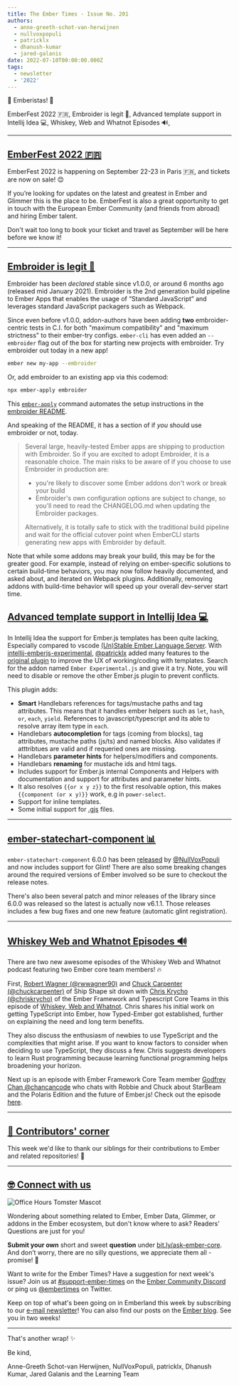 ```yaml
---
title: The Ember Times - Issue No. 201
authors:
  - anne-greeth-schot-van-herwijnen
  - nullvoxpopuli
  - patricklx
  - dhanush-kumar
  - jared-galanis
date: 2022-07-10T00:00:00.000Z
tags:
  - newsletter
  - '2022'
---
```


👋 Emberistas! 🐹

EmberFest 2022 🇫🇷,
Embroider is legit 🧵,
Advanced template support in Intellij Idea 💻,
Whiskey, Web and Whatnot Episodes 🔊,

---

## [EmberFest 2022 🇫🇷](https://emberfest.eu/)

EmberFest 2022 is happening on September 22-23 in Paris 🇫🇷, and tickets are now on sale! 😊

If you’re looking for updates on the latest and greatest in Ember and Glimmer this is the place to be. EmberFest is also a great opportunity to get in touch with the European Ember Community (and friends from abroad) and hiring Ember talent.

Don't wait too long to book your ticket and travel as September will be here before we know it!

---

## [Embroider is legit 🧵](https://github.com/embroider-build/embroider)

Embroider has been _declared_ stable since v1.0.0, or around 6 months ago (released mid January 2021). Embroider is the 2nd generation build pipeline to Ember Apps that enables the usage of “Standard JavaScript” and leverages standard JavaScript packagers such as Webpack.

Since even before v1.0.0, addon-authors have been adding **two** embroider-centric tests in C.I. for both "maximum compatibility" and "maximum strictness" to their ember-try configs.
`ember-cli` has even added an `--embroider` flag out of the box for starting new projects with embroider.
Try embroider out today in a new app!

```bash
ember new my-app --embroider
```

Or, add embroider to an existing app via this codemod:

```bash
npx ember-apply embroider
```

This [`ember-apply`](https://github.com/NullVoxPopuli/ember-apply/) command automates the setup instructions in the [embroider README](https://github.com/embroider-build/embroider#how-to-try-it).

And speaking of the README, it has a section of if _you_ should use embroider or not, today.

> Several large, heavily-tested Ember apps are shipping to production with Embroider. So if you are excited to adopt Embroider, it is a reasonable choice. The main risks to be aware of if you choose to use Embroider in production are:
>
> - you're likely to discover some Ember addons don't work or break your build
> - Embroider's own configuration options are subject to change, so you'll need to read the CHANGELOG.md when updating the Embroider packages.
>
> Alternatively, it is totally safe to stick with the traditional build pipeline and wait for the official cutover point when EmberCLI starts generating new apps with Embroider by default.

Note that while some addons may break your build, this may be for the greater good. For example, instead of relying on ember-specific solutions to certain build-time behaviors, you may now follow heavily documented, and asked about, and iterated on Webpack plugins. Additionally, removing addons with build-time behavior will speed up your overall dev-server start time.

## [Advanced template support in Intellij Idea 💻](https://github.com/patricklx/intellij-emberjs-experimental)

In Intellij Idea the support for Ember.js templates has been quite lacking, Especially compared to vscode [(Un)Stable Ember Language Server](https://marketplace.visualstudio.com/items?itemName=lifeart.vscode-ember-unstable). With [intellij-emberjs-experimental](https://github.com/patricklx/intellij-emberjs-experimental), [@patricklx](https://github.com/patricklx) added many features to the [original plugin](https://github.com/Turbo87/intellij-emberjs) to improve the UX of working/coding with templates. Search for the addon named `Ember Experimental.js` and give it a try. Note, you will need to disable or remove the other Ember.js plugin to prevent conflicts.

This plugin adds:

- **Smart** Handlebars references for tags/mustache paths and tag attributes. This means that it handles ember helpers such as `let`, `hash`, `or`, `each`, `yield`. References to javascript/typescript and its able to resolve array item type in `each`.
- Handlebars **autocompletion** for tags (coming from blocks), tag attributes, mustache paths (js/ts) and named blocks. Also validates if atttribtues are valid and if requeried ones are missing.
- Handlebars **parameter hints** for helpers/modifiers and components.
- Handlebars **renaming** for mustache ids and html tags.
- Includes support for Ember.js internal Components and Helpers with documentation and support for attributes and parameter hints.
- It also resolves `{{or x y z}}` to the first resolvable option, this makes `{{component (or x y)}}` work, e.g in `power-select`.
- Support for inline templates.
- Some initial support for [.gjs]((https://github.com/ember-template-imports/ember-template-imports)) files.


---

## [ember-statechart-component 📊](https://twitter.com/nullvoxpopuli/status/1543449217351442438)

`ember-statechart-component` 6.0.0 has been [released](https://github.com/NullVoxPopuli/ember-statechart-component/releases/tag/v6.0.0) by [@NullVoxPopuli](https://github.com/NullVoxPopuli) and now includes support for Glint! There are also some breaking changes around the required versions of Ember involved so be sure to checkout the release notes.

There's also been several patch and minor releases of the library since 6.0.0 was released so the latest is actually now v6.1.1. Those releases includes a few bug fixes and one new feature (automatic glint registration).

---

## [Whiskey Web and Whatnot Episodes 🔊](https://www.whiskeywebandwhatnot.fm/)

There are two new awesome episodes of the Whiskey Web and Whatnot podcast featuring two Ember core team members! 🔥

First, [Robert Wagner (@rwwagner90)](https://github.com/rwwagner90) and [Chuck Carpenter (@chuckcarpenter)](https://github.com/chuckcarpenter) of Ship Shape sit down with [Chris Krycho (@chriskrycho)](https://github.com/chriskrycho) of the Ember Framework and Typescript Core Teams in this episode of [Whiskey, Web and Whatnot](https://www.whiskeywebandwhatnot.fm/bringing-types-to-ember-with-chris-krycho/). Chris shares his initial work on getting TypeScript into Ember, how Typed-Ember got established, further on explaining the need and long term benefits.

They also discuss the enthusiasm of newbies to use TypeScript and the complexities that might arise. If you want to know factors to consider when deciding to use TypeScript, they discuss a few. Chris suggests developers to learn Rust programming because learning functional programming helps broadening your horizon.

Next up is an episode with Ember Framework Core Team member [Godfrey Chan @chancancode](https://github.com/chancancode) who chats with Robbie and Chuck about StarBeam and the Polaris Edition and the future of Ember.js! Check out the episode [here](https://www.whiskeywebandwhatnot.fm/polaris-starbeam-and-the-future-of-ember-with-godfrey-chan/).

---

## [👏 Contributors' corner](https://guides.emberjs.com/release/contributing/repositories/)

<p>This week we'd like to thank our siblings for their contributions to Ember and related repositories! 💖</p>

---

## [🤓 Connect with us](https://docs.google.com/forms/d/e/1FAIpQLScqu7Lw_9cIkRtAiXKitgkAo4xX_pV1pdCfMJgIr6Py1V-9Og/viewform)

<div class="blog-row">
  <img class="float-right small transparent padded" alt="Office Hours Tomster Mascot" title="Readers' Questions" src="/images/tomsters/officehours.png" />

  <p>Wondering about something related to Ember, Ember Data, Glimmer, or addons in the Ember ecosystem, but don't know where to ask? Readers’ Questions are just for you!</p>

  <p><strong>Submit your own</strong> short and sweet <strong>question</strong> under <a href="https://bit.ly/ask-ember-core" target="rq">bit.ly/ask-ember-core</a>. And don’t worry, there are no silly questions, we appreciate them all - promise! 🤞</p>

  <p>Want to write for the Ember Times? Have a suggestion for next week's issue? Join us at <a href="https://discordapp.com/channels/480462759797063690/485450546887786506">#support-ember-times</a> on the <a href="https://discord.gg/emberjs">Ember Community Discord</a> or ping us <a href="https://twitter.com/embertimes">@embertimes</a> on Twitter.</p>

  <p>Keep on top of what's been going on in Emberland this week by subscribing to our <a href="https://embertimes.substack.com/">e-mail newsletter</a>! You can also find our posts on the <a href="https://blog.emberjs.com/tag/newsletter">Ember blog</a>. See you in two weeks!</p>
</div>

---

That's another wrap! ✨

Be kind,

Anne-Greeth Schot-van Herwijnen, NullVoxPopuli, patricklx, Dhanush Kumar, Jared Galanis and the Learning Team
